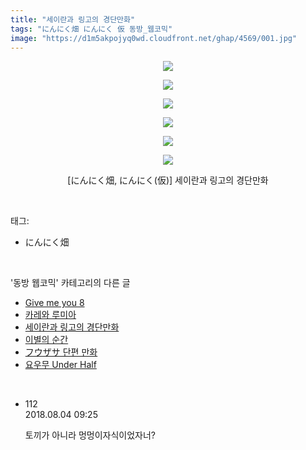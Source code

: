 ```yaml
---
title: "세이란과 링고의 경단만화"
tags: "にんにく畑 にんにく 仮 동방_웹코믹"
image: "https://d1m5akpojyq0wd.cloudfront.net/ghap/4569/001.jpg"
---
```

<div class="article">
<p style="text-align: center; clear: none; float: none;"><img src="{{ site.imgserver6 }}/ghap/4569/001.jpg"/></p>
<p style="text-align: center; clear: none; float: none;"><img src="{{ site.imgserver6 }}/ghap/4569/002.jpg"/></p>
<p style="text-align: center; clear: none; float: none;"><img src="{{ site.imgserver6 }}/ghap/4569/003.jpg"/></p>
<p style="text-align: center; clear: none; float: none;"><img src="{{ site.imgserver6 }}/ghap/4569/004.jpg"/></p>
<p style="text-align: center; clear: none; float: none;"><img src="{{ site.imgserver6 }}/ghap/4569/005.jpg"/></p>
<p style="text-align: center; clear: none; float: none;"><img src="{{ site.imgserver6 }}/ghap/4569/006.jpg"/></p>
<p style="text-align: center; clear: none; float: none;">[にんにく畑, にんにく(仮)] 세이란과 링고의 경단만화</p>
</div><br/>
<div class="tagTrail">
<p>태그: </p>
<ul>
<li>にんにく畑</li>
</ul>
</div><br/>
<div class="another">
<p>'동방 웹코믹' 카테고리의 다른 글</p>
<ul>
<li><a href="/ghap_4592">Give me you 8</a></li>
<li><a href="/ghap_4586">카레와 루미아</a></li>
<li><a href="/ghap_4569">세이란과 링고의 경단만화</a></li>
<li><a href="/ghap_4561">이별의 순간</a></li>
<li><a href="/ghap_4559">フウザサ 단편 만화</a></li>
<li><a href="/ghap_4558">요우무 Under Half</a></li>
</ul>
</div><br/>
<div class="cb_module cb_fluid">
<div class="cb_wrt cb_profile">
<div class="comment">
<ul>
<li class="cb_thumb_off" id="comment15300455">
<div class="cb_comment_area">
<div class="cb_info_area">
<div class="cb_section">
<span class="cb_nick_name">112</span>
</div>
<div class="cb_section">
<span class="cb_date">2018.08.04 09:25 </span>
</div>
</div>
<div class="cb_dsc_comment">
<p class="cb_dsc">
											토끼가 아니라 멍멍이자식이었자너?
										</p>
</div>
</div></li>
</ul>
</div>
</div><!-- commentList close -->
</div><br/>
